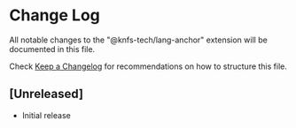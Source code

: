 # Change Log

All notable changes to the "@knfs-tech/lang-anchor" extension will be documented in this file.

Check [Keep a Changelog](http://keepachangelog.com/) for recommendations on how to structure this file.

## [Unreleased]

- Initial release